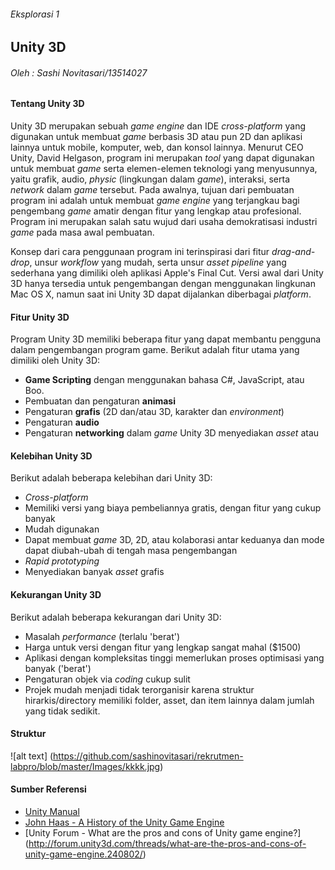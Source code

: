 ###### Eksplorasi 1
## Unity 3D
###### Oleh : Sashi Novitasari/13514027


#### Tentang Unity 3D
Unity 3D merupakan sebuah *game engine* dan IDE *cross-platform* yang digunakan untuk membuat *game* berbasis 3D atau pun 2D dan aplikasi lainnya untuk mobile, komputer, web, dan konsol lainnya. Menurut CEO Unity, David Helgason, program ini merupakan *tool* yang dapat digunakan untuk membuat *game* serta elemen-elemen teknologi yang menyusunnya, yaitu grafik, audio, *physic* (lingkungan dalam *game*), interaksi, serta *network* dalam *game* tersebut. Pada awalnya, tujuan dari pembuatan program ini adalah untuk membuat *game engine* yang terjangkau bagi pengembang *game* amatir dengan fitur yang lengkap atau profesional. Program ini merupakan salah satu wujud dari usaha demokratisasi industri *game* pada masa awal pembuatan. 

Konsep dari cara penggunaan program ini terinspirasi dari fitur *drag-and-drop*, unsur *workflow* yang mudah, serta unsur *asset pipeline* yang sederhana yang dimiliki oleh aplikasi Apple's Final Cut. Versi awal dari Unity 3D hanya tersedia untuk pengembangan dengan menggunakan lingkunan Mac OS X, namun saat ini Unity 3D dapat dijalankan diberbagai *platform*.



#### Fitur Unity 3D
Program Unity 3D memiliki beberapa fitur yang dapat membantu pengguna dalam pengembangan program game. Berikut adalah fitur utama yang dimiliki oleh Unity 3D:
* **Game Scripting** dengan menggunakan bahasa C#, JavaScript, atau Boo.
* Pembuatan dan pengaturan **animasi**
* Pengaturan **grafis** (2D dan/atau 3D, karakter dan *environment*)
* Pengaturan **audio**
* Pengaturan **networking** dalam *game*
Unity 3D menyediakan *asset* atau 



#### Kelebihan Unity 3D
Berikut adalah beberapa kelebihan dari Unity 3D:
* *Cross-platform*
* Memiliki versi yang biaya pembeliannya gratis, dengan fitur yang cukup banyak
* Mudah digunakan
* Dapat membuat *game* 3D, 2D, atau kolaborasi antar keduanya dan mode dapat diubah-ubah di tengah masa pengembangan
* *Rapid prototyping*
* Menyediakan banyak *asset* grafis



#### Kekurangan Unity 3D
Berikut adalah beberapa kekurangan dari Unity 3D:
* Masalah *performance* (terlalu 'berat')
* Harga untuk versi dengan fitur yang lengkap sangat mahal ($1500)
* Aplikasi dengan kompleksitas tinggi memerlukan proses optimisasi yang banyak ('berat')
* Pengaturan objek via *coding* cukup sulit
* Projek mudah menjadi tidak terorganisir karena struktur hirarkis/directory memiliki folder, asset, dan item lainnya dalam jumlah yang tidak sedikit.



#### Struktur
![alt text] (https://github.com/sashinovitasari/rekrutmen-labpro/blob/master/Images/kkkk.jpg)



#### Sumber Referensi
* [Unity Manual](http://docs.unity3d.com/Manual/UnityManual.html)
* [John Haas - A History of the Unity Game Engine](https://www.wpi.edu/Pubs/E-project/Available/E-project-030614-143124/unrestricted/Haas_IQP_Final.pdf)
* [Unity Forum - What are the pros and cons of Unity game engine?] (http://forum.unity3d.com/threads/what-are-the-pros-and-cons-of-unity-game-engine.240802/)

